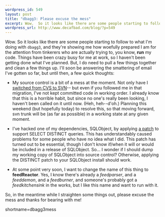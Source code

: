 ```yaml
--- 
wordpress_id: 549
layout: post
title: "dbagg3: Please excuse the mess"
excerpt: Wow.  So it looks like there are some people starting to follow to what I'm doing with dbagg3, and they're showing me how woefully prepared I am for the attention from tinkerers who are actually trying to, you know, run my code.
wordpress_url: http://www.decafbad.com/blog/?p=549
---
```

Wow.  So it looks like there are some people starting to follow to what I'm doing with `dbagg3`, and they're showing me how woefully prepared I am for the attention from tinkerers who are actually trying to, you know, **run** my code.  Things have been crazy busy for me at work, so I haven't been getting done what I've planned.  But, I do need to pull a few things together and clean a few things up.  I'll soon be answering the smattering of email I've gotten so far, but until then, a few quick thoughts:

* My source control is a bit of a mess at the moment.  Not only have I [switched from CVS to SVN][svnswitch]-- but even if you followed me in that migration, I've not kept committed code in working order.  I already know that this is a horrible habit, but since no one's really been looking, I haven't been called on it until now.  (Heh, heh--d'oh.)  Planning this weekend (but hopefully today) to resolve this, so that moving forward, svn trunk will be (as far as possible) in a working state at any given moment.

* I've hacked one of my dependencies, SQLObject, by applying [a patch][sodistinct] to support SELECT DISTINCT queries.  This has understandably caused problems for some people who have no idea what I did.  This patch has turned out to be essential, though I don't know if/when it will or would be included in a release of SQLObject.  So...  I wonder if I should dump my working copy of SQLObject into source control?  Otherwise, applying the DISTINCT patch to your SQLObject install should work.

* At some point very soon, I want to change the name of this thing to **feedReactor**.  Yes, I know there's already a *feedparser*, and a *feeddemon*, and a *feedburner*, and someone's probably got a *feedkitchensink* in the works, but I like this name and want to run with it.

So, in the meantime while I straighten some things out, please excuse the mess and thanks for bearing with me!

[sodistinct]: http://sourceforge.net/mailarchive/message.php?msg_id=9122066
[svnswitch]: http://www.decafbad.com/blog/2004/09/16/moving_time_from_cvs_to_subversion
<!--more-->
shortname=dbagg3mess
